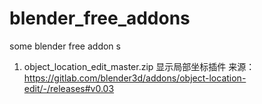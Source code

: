 # blender_free_addons
some blender free addon s
1. object_location_edit_master.zip 显示局部坐标插件 来源：https://gitlab.com/blender3d/addons/object-location-edit/-/releases#v0.03

